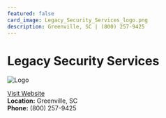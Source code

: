 ```yaml
---
featured: false
card_image: Legacy_Security_Services_logo.png
description: Greenville, SC | (800) 257-9425
---
```


# Legacy Security Services
<img src="Legacy_Security_Services_logo.png" alt="Logo" style="max-width: 200px; height: auto;">

<a href="https://http://legacysecurityinc.com">Visit Website</a>  
**Location:** Greenville, SC  
**Phone:** (800) 257-9425
